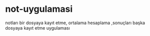 # not-uygulamasi
notları bir dosyaya kayıt etme, ortalama hesaplama ,sonuçları başka dosyaya kayıt etme uygulaması
